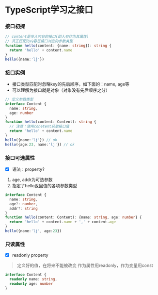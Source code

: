 # TypeScript学习之接口

### 接口初探
```ts
// content是传入内容的接口(即入参作为其属性)
// 真正匹配的内容是接口对应的参数类型
function hello(content: {name: string}): string {
  return 'hello' + content.name
}
hello({name:'lj'})
```

### 接口实例
- 接口类型匹配时忽略key的先后顺序，如下面的：name, age等
- 可以理解为接口就是对象（对象没有先后顺序之分）
```ts
// 定义参数类型
interface Content {
  name: string,
  age: number
}
function hello(content: Content): string {
  // 注意：使用conetent获取接口值
  return 'hello' + content.name
}
hello({name:'lj'}) // ok
hello({age:23, name:'lj'}) // ok
```

### 接口可选属性
- [x] 语法：property?

1. age, addr为可选参数
2. 指定了hello返回值的各项参数类型
```ts
interface Content {
  name: string,
  age?: number,
  addr?: string
}
function hello(content: Content): {name: string, age: number} {
  return 'hello' + content.name + ',' + content.age
}
hello({name:'lj', age:23})
```

### 只读属性
- [x] readonly property
> 定义好的值，在将来不能被改变
> 作为属性用readonly，作为变量用const
```ts
interface Content {
  readonly name: string,
  readonly age: number
}
```
